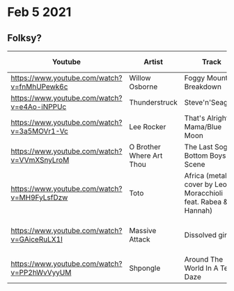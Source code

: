 # Feb 5 2021
## Folksy?
|Youtube|Artist|Track|Album|Year|Track #|Album|Notes|
|-------|------|-----|-----|----|-------|-----|-----|
|https://www.youtube.com/watch?v=fnMhUPewk6c |Willow Osborne | Foggy Mountain Breakdown|
|https://www.youtube.com/watch?v=e4Ao-iNPPUc |Thunderstruck | Steve'n'Seagulls|
|https://www.youtube.com/watch?v=3a5MOVr1-Vc |Lee Rocker | That's Alright Mama/Blue Moon|
|https://www.youtube.com/watch?v=VVmXSnyLroM |O Brother Where Art Thou | The Last Soggy Bottom Boys Scene|
|https://www.youtube.com/watch?v=MH9FyLsfDzw |Toto | Africa (metal cover by Leo Moracchioli feat. Rabea & Hannah)
|https://www.youtube.com/watch?v=GAiceRuLX1I |Massive Attack | Dissolved girl|Mezzanine|1998|6|3|Matrix soundtrack "wake up neo"|
|https://www.youtube.com/watch?v=PP2hWvVyyUM |Shpongle | Around The World In A Tea Daze|
